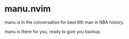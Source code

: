 # manu.nvim

manu is in the conversation for best 6th man in NBA history.

manu is there for you, ready to give you backup.

